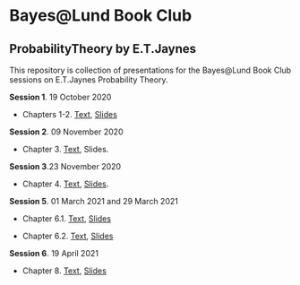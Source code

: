 
# Bayes@Lund Book Club

## ProbabilityTheory by E.T.Jaynes

<!-- badges: start -->
<!-- badges: end -->

This repository is collection of presentations for the Bayes@Lund Book Club sessions on E.T.Jaynes Probability Theory.

**Session 1**. 19 October 2020

   - Chapters 1-2. [Text](http://www-biba.inrialpes.fr/Jaynes/prob.html), [Slides](https://lu-unevil.github.io/BLBC-ProbTheory/BLBC-ProbabilityTheory-Session1.html#1)

**Session 2**. 09 November 2020

   - Chapter 3. [Text](http://www-biba.inrialpes.fr/Jaynes/prob.html), Slides.
   
**Session 3**.23 November 2020

   - Chapter 4. [Text](http://www-biba.inrialpes.fr/Jaynes/prob.html), [Slides](https://github.com/lu-unevil/BLBC-ProbTheory/blob/main/docs/bayes_at_lund_book_club_probability_ch_4.pdf).
   
**Session 5**. 01 March 2021 and 29 March 2021

  - Chapter 6.1. [Text](http://www-biba.inrialpes.fr/Jaynes/prob.html), [Slides](https://lu-unevil.github.io/BLBC-ProbTheory/BLBC-ProbabilityTheory-Chapter6-1.html#1)
  
  - Chapter 6.2. [Text](http://www-biba.inrialpes.fr/Jaynes/prob.html), [Slides](https://lu-unevil.github.io/BLBC-ProbTheory/BLBC-ProbabilityTheory-Chapter6-2.html#1)
  
**Session 6**. 19 April 2021  
  - Chapter 8. [Text](http://www-biba.inrialpes.fr/Jaynes/prob.html), [Slides]()
